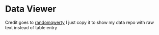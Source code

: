 # Data Viewer

Credit goes to [randomqwerty](https://github.com/randomqwerty/randomqwerty.github.io)
I just copy it to show my data repo with raw text instead of table entry
